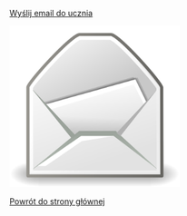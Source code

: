 
<html lang="pl">
<head>
    <meta charset="UTF-8">
    <meta name="viewport" content="width=device-width, initial-scale=1.0">
</head>
<body>
    <p><a href="mailto:kacper.wp1@wp.pl">Wyślij email do ucznia</a></p>
    <img src="/poczta.jpg" alt="poczta.jpg" width="300">
    <p><a href="https://kejpy.github.io/index.html/">Powrót do strony głównej</a></p>
</body>
</html>
